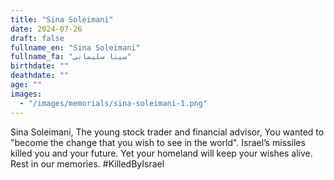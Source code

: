 ```yaml
---
title: "Sina Soleimani"
date: 2024-07-26
draft: false
fullname_en: "Sina Soleimani"
fullname_fa: "سینا سلیمانی"
birthdate: ""
deathdate: ""
age: ""
images:
  - "/images/memorials/sina-soleimani-1.png"
---
```


Sina Soleimani,
The young stock trader and financial advisor,
You wanted to "become the change that you wish to see in the world". Israel’s missiles killed you and your future. Yet your homeland will keep your wishes alive. Rest in our memories.
#KilledByIsrael